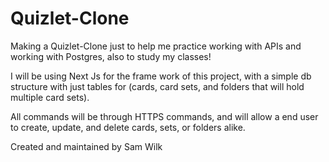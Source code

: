 # Quizlet-Clone
Making a Quizlet-Clone just to help me practice working with APIs and working with Postgres, also to study my classes!

I will be using Next Js for the frame work of this project, with a simple db structure with just tables for (cards, card sets, and folders that will hold multiple card sets).

All commands will be through HTTPS commands, and will allow a end user to create, update, and delete cards, sets, or folders alike.

Created and maintained by Sam Wilk
